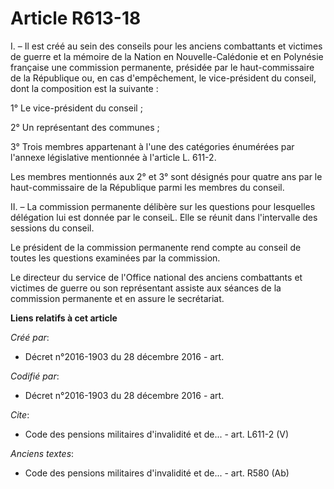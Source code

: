 # Article R613-18

I. – Il est créé au sein des conseils pour les anciens combattants et victimes de guerre et la mémoire de la Nation en
Nouvelle-Calédonie et en Polynésie française une commission permanente, présidée par le haut-commissaire de la République ou,
en cas d'empêchement, le vice-président du conseil, dont la composition est la suivante :

1° Le vice-président du conseil ;

2° Un représentant des communes ;

3° Trois membres appartenant à l'une des catégories énumérées par l'annexe législative mentionnée à l'article L. 611-2.

Les membres mentionnés aux 2° et 3° sont désignés pour quatre ans par le haut-commissaire de la République parmi les membres
du conseil.

II. – La commission permanente délibère sur les questions pour lesquelles délégation lui est donnée par le conseiL. Elle se
réunit dans l'intervalle des sessions du conseil.

Le président de la commission permanente rend compte au conseil de toutes les questions examinées par la commission.

Le directeur du service de l'Office national des anciens combattants et victimes de guerre ou son représentant assiste aux
séances de la commission permanente et en assure le secrétariat.

**Liens relatifs à cet article**

_Créé par_:

  - Décret n°2016-1903 du 28 décembre 2016 - art.

_Codifié par_:

  - Décret n°2016-1903 du 28 décembre 2016 - art.

_Cite_:

  - Code des pensions militaires d'invalidité et de... - art. L611-2 (V)

_Anciens textes_:

  - Code des pensions militaires d'invalidité et de... - art. R580 (Ab)
